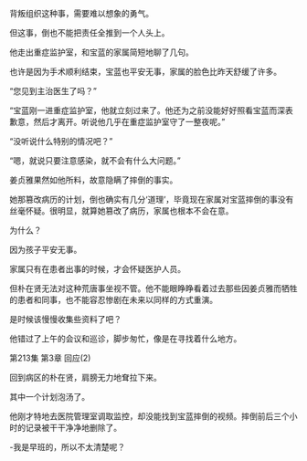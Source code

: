 背叛组织这种事，需要难以想象的勇气。

但这事，倒也不能把责任全推到一个人头上。

他走出重症监护室，和宝蓝的家属简短地聊了几句。

也许是因为手术顺利结束，宝蓝也平安无事，家属的脸色比昨天舒缓了许多。

“您见到主治医生了吗？”

“宝蓝刚一进重症监护室，他就立刻过来了。他还为之前没能好好照看宝蓝而深表歉意，然后才离开。听说他几乎在重症监护室守了一整夜呢。”

“没听说什么特别的情况吧？”

“嗯，就说只要注意感染，就不会有什么大问题。”

姜贞雅果然如他所料，故意隐瞒了摔倒的事实。

她那篡改病历的计划，倒也确实有几分‘道理’，毕竟现在家属对宝蓝摔倒的事没有丝毫怀疑。很明显，就算她篡改了病历，家属也根本不会在意。

为什么？

因为孩子平安无事。

家属只有在患者出事的时候，才会怀疑医护人员。

但朴在贤无法对这种荒唐事坐视不管。他不能眼睁睁看着过去那些因姜贞雅而牺牲的患者和同事，也不能容忍惨剧在未来以同样的方式重演。

是时候该慢慢收集些资料了吧？

他错过了上午的会议和巡诊，脚步匆忙，像是在寻找着什么地方。

第213集 第3章 回应(2)

回到病区的朴在贤，肩膀无力地耷拉下来。

其中一个计划泡汤了。

他刚才特地去医院管理室调取监控，却没能找到宝蓝摔倒的视频。摔倒前后三个小时的记录被干干净净地删除了。

-我是早班的，所以不太清楚呢？